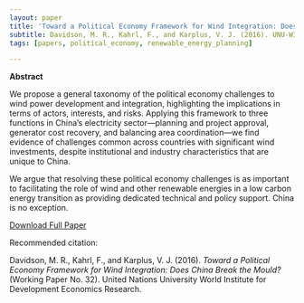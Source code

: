 ```yaml
---
layout: paper
title: 'Toward a Political Economy Framework for Wind Integration: Does China Break the Mould?'
subtitle: Davidson, M. R., Kahrl, F., and Karplus, V. J. (2016). UNU-WIDER.
tags: [papers, political_economy, renewable_energy_planning]

---
```


**Abstract**

We propose a general taxonomy of the political economy challenges to wind power development and integration, highlighting the implications in terms of actors, interests, and risks. Applying this framework to three functions in China’s electricity sector—planning and project approval, generator cost recovery, and balancing area coordination—we find evidence of challenges common across countries with significant wind investments, despite institutional and industry characteristics that are unique to China.

We argue that resolving these political economy challenges is as important to facilitating the role of wind and other renewable energies in a low carbon energy transition as providing dedicated technical and policy support. China is no exception.


[Download Full Paper](https://www.wider.unu.edu/publication/towards-political-economy-framework-wind-power)

Recommended citation:

Davidson, M. R., Kahrl, F., and Karplus, V. J. (2016). _Toward a Political Economy Framework for Wind
Integration: Does China Break the Mould?_ (Working Paper No. 32). United Nations University World
Institute for Development Economics Research.
